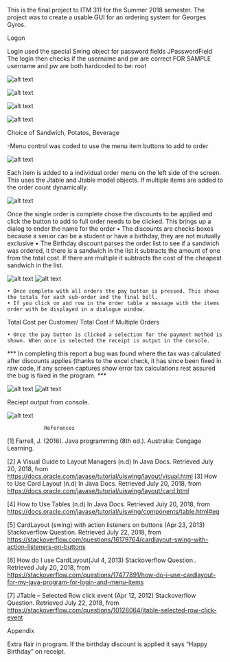 This is the final project to ITM 311 for the Summer 2018 semester.
The project was to create a usable GUI for an ordering system for Georges Gyros.


Logon

Login used the special Swing object for password fields JPasswordField
The login then checks if the username and pw are correct
FOR SAMPLE username and pw are both hardcoded to be:   root

![alt text](https://github.com/ttruty/GeorgesGUI/blob/master/images/image1.png)

![alt text](https://github.com/ttruty/GeorgesGUI/blob/master/images/image2.png)

![alt text](https://github.com/ttruty/GeorgesGUI/blob/master/images/image3.png)

![alt text](https://github.com/ttruty/GeorgesGUI/blob/master/images/imag4.png)

Choice of Sandwich, Potatos, Beverage

-Menu control was coded to use the menu item buttons to add to order

![alt text](https://github.com/ttruty/GeorgesGUI/blob/master/images/image5.png)

Each item is added to a individual order menu on the left side of the screen. This uses the Jtable and Jtable model objects. If multiple items are added to the order count dynamically.

![alt text](https://github.com/ttruty/GeorgesGUI/blob/master/images/image6.png)

Once the single order is complete chose the discounts to be applied and click the button to add to full order needs to be clicked. This brings up a dialog to ender the name for the order
    • The discounts are checks boxes because a senior can be a student or have a birthday, they are not mutually exclusive
    • The Birthday discount parses the order list to see if a sandwich was ordered, it there is a sandwich in the list it subtracts the amount of one from the total cost. If there are multiple it subtracts the cost of the cheapest sandwich in the list.

![alt text](https://github.com/ttruty/GeorgesGUI/blob/master/images/image6.png)
![alt text](https://github.com/ttruty/GeorgesGUI/blob/master/images/image7.png)

	
    • Once complete with all orders the pay button is pressed. This shows the totals for each sub-order and the final bill.
    • If you click on and row in the order table a message with the items order with be displayed in a dialogue window.

Total Cost per Customer/ Total Cost if Multiple Orders

    • Once the pay button is clicked a selection for the payment method is shown. When once is selected the receipt is output in the console. 
*** In completing this report a bug was found where the tax was calculated after discounts applies (thanks to the excel check, it has since been fixed in raw code, if any screen captures show error tax calculations rest assured the bug is fixed in the program. ***

![alt text](https://github.com/ttruty/GeorgesGUI/blob/master/images/image8.png)
![alt text](https://github.com/ttruty/GeorgesGUI/blob/master/images/image9.png)

Reciept output from console.


![alt text](https://github.com/ttruty/GeorgesGUI/blob/master/images/image10.png)


				References


[1] Farrell, J. (2016). Java programming (8th ed.). Australia: Cengage Learning. 

[2] A Visual Guide to Layout Managers (n.d) In Java Docs. Retrieved July 20, 2018, from 
https://docs.oracle.com/javase/tutorial/uiswing/layout/visual.html
[3] How to Use Card Layout (n.d) In Java Docs. Retrieved July 20, 2018, from 
https://docs.oracle.com/javase/tutorial/uiswing/layout/card.html

[4] How to Use Tables (n.d) In Java Docs. Retrieved July 20, 2018, from 
https://docs.oracle.com/javase/tutorial/uiswing/components/table.html#eg

[5] CardLayout (swing) with action listeners on buttons (Apr 23, 2013) Stackoverflow Question. Retrieved July 22, 2018, from 
https://stackoverflow.com/questions/16179764/cardlayout-swing-with-action-listeners-on-buttons

[6] How do I use CardLayout(Jul 4, 2013) Stackoverflow Question.. Retrieved July 20, 2018, from 
https://stackoverflow.com/questions/17477891/how-do-i-use-cardlayout-for-my-java-program-for-login-and-menu-items

[7] JTable – Selected Row click event (Apr 12, 2012) Stackoverflow Question. Retrieved July 22, 2018, from 
https://stackoverflow.com/questions/10128064/jtable-selected-row-click-event		

Appendix

Extra flair in program.
If the birthday discount is applied it says “Happy Birthday” on receipt.
				
